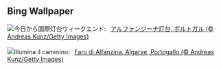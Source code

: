 ## Bing Wallpaper
![](https://www.bing.com/th?id=OHR.AlfanzinaLighthouse_JA-JP5005128092_UHD.jpg&w=1000)今日から国際灯台ウィークエンド:&nbsp;&ensp;[アルファンジーナ灯台, ポルトガル (© Andreas Kunz/Getty Images)](https://www.bing.com/th?id=OHR.AlfanzinaLighthouse_JA-JP5005128092_UHD.jpg)
<br><br/>
![](https://www.bing.com/th?id=OHR.AlfanzinaLighthouse_IT-IT5068594687_UHD.jpg&w=1000)Illumina il cammino:&nbsp;&ensp;[Faro di Alfanzina, Algarve, Portogallo (© Andreas Kunz/Getty Images)](https://www.bing.com/th?id=OHR.AlfanzinaLighthouse_IT-IT5068594687_UHD.jpg)
<br><br/>
